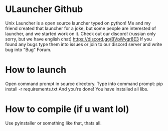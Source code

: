 # ULauncher Github
Unix Launcher is a open source launcher typed on python!
Me and my friend created that launcher for a joke, but some people are interested of launcher, and we started work on it.
Check out our discord! (russian only sorry, but we have english chat) https://discord.gg/BVpWyqr8E3
If you found any bugs type them into issues or join to our discord server and write bug into "Bug" Forum.
# How to launch
Open command prompt in source directory.
Type into command prompt: pip install -r requirements.txt
And you're done! You have installed all libs.
# How to compile (if u want lol)
Use pyinstaller or something like that, thats all.

